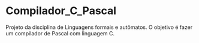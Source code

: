 # Compilador_C_Pascal
Projeto da disciplina de Linguagens formais e autômatos. O objetivo é fazer um compilador de Pascal com linguagem C. 
